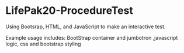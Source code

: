 # LifePak20-ProcedureTest
Using Bootsrap, HTML, and JavaScript to make an interactive test.

Example usage includes: BootStrap container and jumbotron ,javascript logic, css and bootstrap styling
